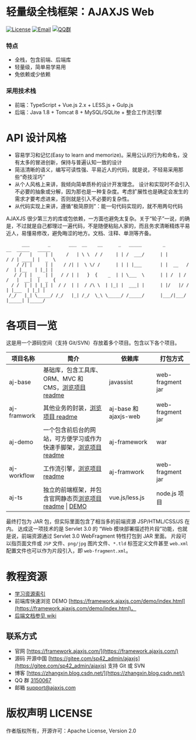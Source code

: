 # 轻量级全栈框架：AJAXJS Web
[![License](https://img.shields.io/badge/license-Apache--2.0-green.svg?longCache=true&style=flat)](http://www.apache.org/licenses/LICENSE-2.0.txt)
[![Email](https://img.shields.io/badge/Contact--me-Email-orange.svg)](mailto:support@ajaxjs.com)
[![QQ群](https://framework.ajaxjs.com/demo/common/qq.svg)](https://shang.qq.com/wpa/qunwpa?idkey=3877893a4ed3a5f0be01e809e7ac120e346102bd550deb6692239bb42de38e22)

### 特点
- 全栈，包含前端、后端库
- 轻量级，简单易学易用
- 免依赖或少依赖

### 采用技术栈
- 前端：TypeScript + Vue.js 2.x + LESS.js + Gulp.js
- 后端：Java 1.8 + Tomcat 8 + MySQL/SQLite + 整合工作流引擎

# API 设计风格
- 容易学习和记忆(Easy to learn and memorize)。采用公认的行为和命名，没有太多的冒进创新，保持与普遍认知一致的设计
- 简洁清晰的语义，编写可读性强、平易近人的代码，就是说，不轻易采用那些“奇技淫巧”
- 从个人风格上来讲，我倾向简单质朴的设计开发理念。
设计和实现时不会引入不必要的抽象或分解，因为那也是一种复杂度。考虑扩展性也是确定会发生的需求才要考虑进来，否则就是引入不必要的复杂性。
- 从代码实现上来讲，遵循“极简原则”：能一句代码实现的，就不用两句代码

AJAXJS 很少第三方的库或包依赖，一方面也避免太复杂。关于“轮子”一说，的确是，不过就是自己都理过一遍代码，不是随便粘贴人家的，而且务求清晰精炼平易近人，易懂易修改，避免晦涩的地方。文档、注释、单测等齐备。 




          ___       _       ___  __    __      _   _____        _          __  _____   _____  
         /   |     | |     /   | \ \  / /     | | /  ___/      | |        / / | ____| |  _  \ 
        / /| |     | |    / /| |  \ \/ /      | | | |___       | |  __   / /  | |__   | |_| |  
       / / | |  _  | |   / / | |   }  {    _  | | \___  \      | | /  | / /   |  __|  |  _  {  
      / /  | | | |_| |  / /  | |  / /\ \  | |_| |  ___| |      | |/   |/ /    | |___  | |_| |  
     /_/   |_| \_____/ /_/   |_| /_/  \_\ \_____/ /_____/      |___/|___/     |_____| |_____/ 


# 各项目一览
这是用一个源码空间（支持 Git/SVN）存放着多个项目。包含以下各个项目。

|项目名称|简介|依赖库|打包方式|
|------|-----|----|------|
|aj-base|基础库，包含工具库、ORM、MVC 和 CMS，[浏览项目 readme](aj-base)|javassist|web-fragment jar|
|aj-framwork|其他业务的封装，[浏览项目 readme](aj-framework)|aj-base 和 ajaxjs-web|web-fragment jar|
|aj-demo|一个包含前后台的网站，可方便学习或作为快速手脚架，[浏览项目 readme](aj-demo)|aj-framework|war|
|aj-workflow|工作流引擎，[浏览项目 readme](aj-workflow)|aj-framwork|web-fragment jar|
|aj-ts|独立的前端框架，并包含官网静态页[浏览项目 readme](aj-ts) \| [DEMO](https://framework.ajaxjs.com/demo/index.html)|vue.js/less.js|node.js 项目|

最终打包为 JAR 包，但实际里面包含了相当多的前端资源 JSP/HTML/CSS/JS 在内。
达成这一项技术的是 Servlet 3.0 的 “Web 模块部署描述符片段”功能，也就是说，前端资源通过 Servlet 3.0 WebFragment 特性打包到 JAR 里面。
片段可以指页面文件或 `JSP` 文件、`png/jpg` 图片文件、`*.tld` 标签定义文件甚至 `web.xml` 配置文件也可以作为片段引入，即 `web-fragment.xml`。


# 教程资源
- [学习资源索引](https://zhangxin.blog.csdn.net/article/details/114283320)
- 前端库快速浏览 DEMO [https://framework.ajaxjs.com/demo/index.html](https://framework.ajaxjs.com/demo/index.html)。
- [后端文档参见 wiki](https://gitee.com/sp42_admin/ajaxjs/wikis/pages)


## 联系方式
- 官网 [https://framework.ajaxjs.com/](https://framework.ajaxjs.com/) 
- 源码 开源中国 [https://gitee.com/sp42_admin/ajaxjs](https://gitee.com/sp42_admin/ajaxjs) 支持 Git 或 SVN
- 博客 [https://zhangxin.blog.csdn.net/](https://zhangxin.blog.csdn.net/) 
- QQ 群 [3150067](//shang.qq.com/wpa/qunwpa?idkey=99415d164e2c776567c9370cc5b0bde26f4e2e7c5068978a24d1fe7c976ace93)
- 邮箱 support@ajaxjs.com

# 版权声明 LICENSE
作者版权所有，开源许可：Apache License, Version 2.0
 